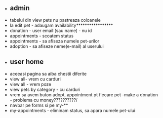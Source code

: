 - ## admin
- tabelul din view pets nu pastreaza coloanele
- la edit  pet - adaugam availability*****************
- donation - user email (sau name) - nu id
- appointments - scoatem status
- appointments - sa afiseza numele pet-urilor
- adoption - sa afiseze neme(e-mail) al userului
- ## user home
- aceeasi pagina sa aiba chestii diferite
- view all- vrem cu carduri
- view all - vrem poze
- view pets by category - cu carduri
- vrem sa avem buton adopt, appointment pt fiecare pet
-make a donation - problema cu money??????????/
- navbar pe forms si pe my-**
- my-appointments - eliminam status, sa apara numele pet-ului